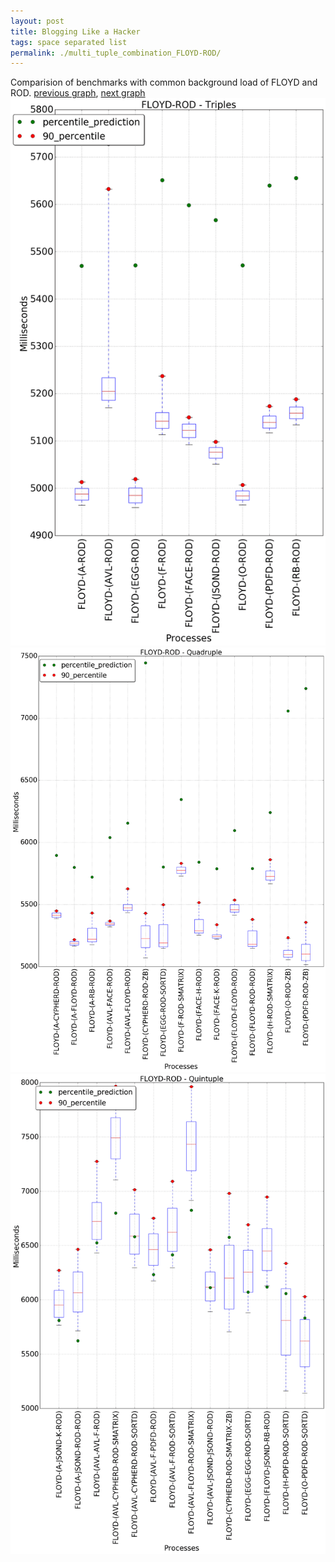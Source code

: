 ```yaml
---
layout: post
title: Blogging Like a Hacker
tags: space separated list
permalink: ./multi_tuple_combination_FLOYD-ROD/
---
```


Comparision of benchmarks with common background load of FLOYD and ROD.
[previous graph](./multi_tuple_combination_FLOYD-RB/), [next graph](./multi_tuple_combination_FLOYD-SMATRIX/)
<img src="./images/triple/FLOYD/FLOYD-ROD_box.png" alt="graph figure"><img src="./images/quadruple/FLOYD/FLOYD-ROD_box.png" alt="graph figure"><img src="./images/quintuple/FLOYD/FLOYD-ROD_box.png" alt="graph figure">